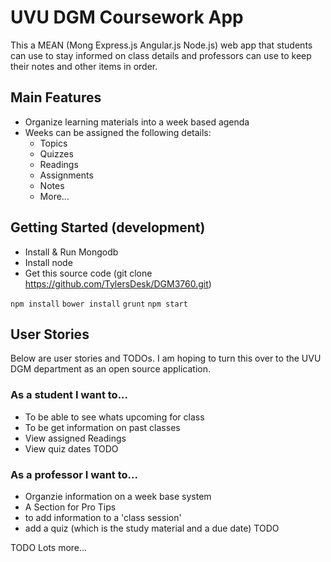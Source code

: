 # UVU DGM Coursework App

This a MEAN (Mong Express.js Angular.js Node.js) web app that students can use to stay informed on class details and professors can use to keep their notes and other items in order.


## Main Features
* Organize learning materials into a week based agenda
* Weeks can be assigned the following details:
	* Topics
	* Quizzes
	* Readings
	* Assignments
	* Notes
	* More...

## Getting Started (development)

* Install & Run Mongodb
* Install node
* Get this source code (git clone https://github.com/TylersDesk/DGM3760.git)

`npm install`
`bower install`
`grunt` 
`npm start`


## User Stories

Below are user stories and TODOs. I am hoping to turn this over to the UVU DGM department as an open source application.

### As a student I want to...
* To be able to see whats upcoming for class
* To be get information on past classes
* View assigned Readings
* View quiz dates
TODO

### As a professor I want to...
* Organzie information on a week base system
* A Section for Pro Tips
* to add information to a 'class session'
* add a quiz (which is the study material and a due date)
TODO

TODO Lots more...

